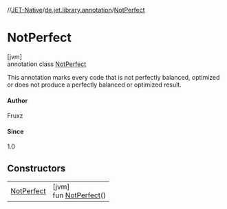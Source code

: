 //[JET-Native](../../../index.md)/[de.jet.library.annotation](../index.md)/[NotPerfect](index.md)

# NotPerfect

[jvm]\
annotation class [NotPerfect](index.md)

This annotation marks every code that is not perfectly balanced, optimized or does not produce a perfectly balanced or optimized result.

#### Author

Fruxz

#### Since

1.0

## Constructors

| | |
|---|---|
| [NotPerfect](-not-perfect.md) | [jvm]<br>fun [NotPerfect](-not-perfect.md)() |
